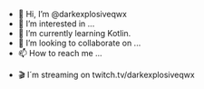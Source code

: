 - 👋 Hi, I’m @darkexplosiveqwx
- 👀 I’m interested in ...
- 🌱 I’m currently learning Kotlin.
- 💞️ I’m looking to collaborate on ...
- 📫 How to reach me ...

<!---
darkexplosiveqwx/darkexplosiveqwx is a ✨ special ✨ repository because its `README.md` (this file) appears on your GitHub profile.
You can click the Preview link to take a look at your changes.
--->

- 🎬 I´m streaming on twitch.tv/darkexplosiveqwx
